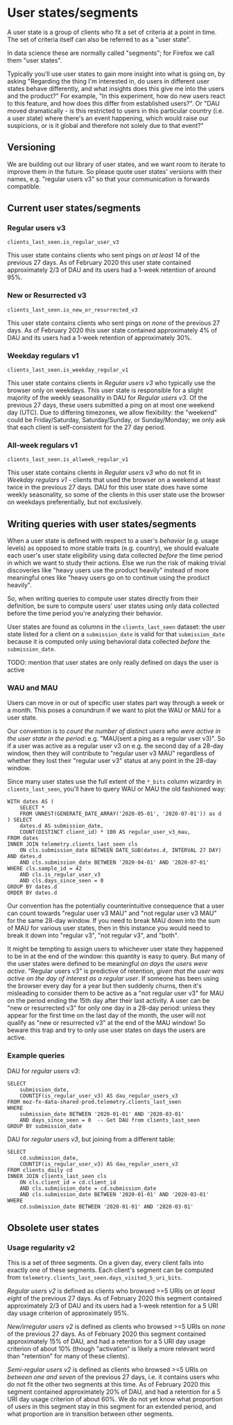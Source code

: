 # User states/segments

A user state is a group of clients who fit a set of criteria at a point in time. 
The set of criteria itself can also be referred to as a "user state".

In data science these are normally called "segments"; for Firefox we call them "user states".

Typically you'll use user states to gain more insight into what is going on, by asking 
"Regarding the thing I'm interested in, 
do users in different user states behave differently, 
and what insights does this give me into the users and the product?" 
For example, "In this experiment, how do new users react to this feature, 
and how does this differ from established users?". 
Or "DAU moved dramatically - 
is this restricted to users in this particular country (i.e. a user state) 
where there's an event happening, which would raise our suspicions,
or is it global and therefore not solely due to that event?"

## Versioning

We are building out our library of user states, 
and we want room to iterate to improve them in the future. 
So please quote user states' versions with their names, e.g. "regular users v3"
so that your communication is forwards compatible.

## Current user states/segments

### Regular users v3

`clients_last_seen.is_regular_user_v3`

This user state contains clients who sent pings on _at least 14_ of the previous 27 days. As of February 2020 this user state contained approximately 2/3 of DAU and its users had a 1-week retention of around 95%.

### New or Resurrected v3

`clients_last_seen.is_new_or_resurrected_v3`

This user state contains clients who sent pings on _none_ of the previous 27 days. As of February 2020 this user state contained approximately 4% of DAU and its users had a 1-week retention of approximately 30%.

### Weekday regulars v1

`clients_last_seen.is_weekday_regular_v1`

This user state contains clients in _Regular users v3_ who typically use the browser only on weekdays. This user state is responsible for a slight majority of the weekly seasonality in DAU for _Regular users v3_. Of the previous 27 days, these users submitted a ping on at most one weekend day (UTC). Due to differing timezones, we allow flexibility: the "weekend" could be Friday/Saturday, Saturday/Sunday, or Sunday/Monday; we only ask that each client is self-consistent for the 27 day period.

### All-week regulars v1

`clients_last_seen.is_allweek_regular_v1`

This user state contains clients in _Regular users v3_ who do not fit in _Weekday regulars v1_ - clients that used the browser on a weekend at least twice in the previous 27 days. DAU for this user state does have some weekly seasonality, so some of the clients in this user state use the browser on weekdays preferentially, but not exclusively.

## Writing queries with user states/segments

When a user state is defined with respect to a user's _behavior_ (e.g. usage levels) 
as opposed to more stable traits (e.g. country), 
we should evaluate each user's user state eligibility 
using data collected _before_ the time period in which we want to study their actions. 
Else we run the risk of making trivial discoveries 
like "heavy users use the product heavily" instead of more meaningful ones 
like "heavy users go on to continue using the product heavily".

So, when writing queries to compute user states directly from their definition, 
be sure to compute users' user states using only 
data collected before the time period you're analyzing their behavior.

User states are found as columns in the `clients_last_seen` dataset: the user state listed for a client on a `submission_date` is valid for that `submission_date` because it is computed only using behavioral data collected _before_ the `submission_date`.

TODO: mention that user states are only really defined on days the user is active

### WAU and MAU

Users can move in or out of specific user states part way through a week or a month.
This poses a conundrum if we want to plot the WAU or MAU for a user state.

Our convention is to _count the number of distinct users who were active in the user state in the period_: e.g. "MAU(sent a ping as a regular user v3)".
So if a user was active as a regular user v3 on e.g. the second day of a 28-day window, then they will contribute to "regular user v3 MAU" regardless of whether they lost their "regular user v3" status at any point in the 28-day window.

Since many user states use the full extent of the `*_bits` column wizardry in `clients_last_seen`, you'll have to query WAU or MAU the old fashioned way:

```lang=sql
WITH dates AS (
    SELECT *
    FROM UNNEST(GENERATE_DATE_ARRAY('2020-05-01', '2020-07-01')) as d
) SELECT
    dates.d AS submission_date,
    COUNT(DISTINCT client_id) * 100 AS regular_user_v3_mau,
FROM dates
INNER JOIN telemetry.clients_last_seen cls
    ON cls.submission_date BETWEEN DATE_SUB(dates.d, INTERVAL 27 DAY) AND dates.d
    AND cls.submission_date BETWEEN '2020-04-01' AND '2020-07-01'
WHERE cls.sample_id = 42
    AND cls.is_regular_user_v3
    AND cls.days_since_seen = 0
GROUP BY dates.d
ORDER BY dates.d
```

Our convention has the potentially counterintuitive consequence that a user can count towards "regular user v3 MAU" and "not regular user v3 MAU" for the same 28-day window.
If you need to break MAU down into the sum of MAU for various user states, then in this instance you would need to break it down into "regular v3", "not regular v3", and "both".

It might be tempting to assign users to whichever user state they happened to be in at the end of the window: this quantity is easy to query.
But many of the user states were defined to be meaningful _on days the users were active_.
"Regular users v3" is predictive of retention, _given that the user was active on the day of interest as a regular user_.
If someone has been using the browser every day for a year but then suddenly churns, then it's misleading to consider them to be active as a "not regular user v3" for MAU on the period ending the 15th day after their last activity.
A user can be "new or resurrected v3" for only one day in a 28-day period: unless they appear for the first time on the last day of the month, the user will not qualify as "new or resurrected v3" at the end of the MAU window!
So beware this trap and try to only use user states on days the users are active.


### Example queries

DAU for _regular users v3_:
```lang=sql
SELECT
    submission_date,
    COUNTIF(is_regular_user_v3) AS dau_regular_users_v3
FROM moz-fx-data-shared-prod.telemetry.clients_last_seen
WHERE
    submission_date BETWEEN '2020-01-01' AND '2020-03-01'
    AND days_since_seen = 0  -- Get DAU from clients_last_seen
GROUP BY submission_date
```

DAU for _regular users v3_, but joining from a different table:
```lang=sql
SELECT
    cd.submission_date,
    COUNTIF(is_regular_user_v3) AS dau_regular_users_v3
FROM clients_daily cd
INNER JOIN clients_last_seen cls
    ON cls.client_id = cd.client_id
    AND cls.submission_date = cd.submission_date
    AND cls.submission_date BETWEEN '2020-01-01' AND '2020-03-01'
WHERE
    cd.submission_date BETWEEN '2020-01-01' AND '2020-03-01'
```


## Obsolete user states

### Usage regularity v2

This is a set of three segments. 
On a given day, every client falls into exactly one of these segments.
Each client's segment can be computed from `telemetry.clients_last_seen.days_visited_5_uri_bits`.


*Regular users v2* is defined as 
clients who browsed >=5 URIs on _at least eight_ of the previous 27 days.
As of February 2020 this segment contained approximately 2/3 of DAU
and its users had a 1-week retention for a 5 URI day usage criterion of approximately 95%.

*New/irregular users v2* is defined as 
clients who browsed >=5 URIs on _none_ of the previous 27 days.
As of February 2020 this segment contained approximately 15% of DAU,
and had a retention for a 5 URI day usage criterion of about 10%
(though "activation" is likely a more relevant word than "retention" for many of these clients).

*Semi-regular users v2* is defined as
clients who browsed >=5 URIs on _between one and seven_ of the previous 27 days,
i.e. it contains users who do not fit the other two segments at this time.
As of February 2020 this segment contained approximately 20% of DAU,
and had a retention for a 5 URI day usage criterion of about 60%.
We do not yet know what proportion of users in this segment stay in this segment for an extended period, and what proportion are in transition between other segments.
